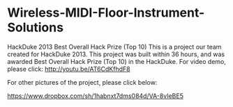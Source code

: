 Wireless-MIDI-Floor-Instrument-Solutions
========================================

HackDuke 2013 Best Overall Hack Prize (Top 10) 
This is a project our team created for HackDuke 2013. This project was built within 36 hours, and was awarded Best Overall Hack Prize (Top 10) in the HackDuke. 
For video demo, please click:
http://youtu.be/AT6CdKfhdF8

For other pictures of the project, please click below:

https://www.dropbox.com/sh/1habnxt7dms084d/VA-8vIeBE5

